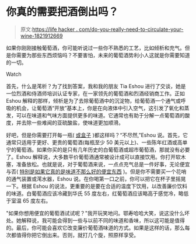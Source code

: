 # 你真的需要把酒倒出吗？

> 原文:[https://life hacker . com/do-you-really-need-to-circulate-your-wine-1821912669](https://lifehacker.com/do-you-really-need-to-decant-your-wine-1821912669)

如果你刚刚接触葡萄酒，你可能听说过一些你不熟悉的工艺，比如倾析和充气。但是你需要为那些东西烦恼吗？不要害怕，未来的葡萄酒势利小人这就是你需要知道的一切。

Watch

首先，什么是滗析？为了找到答案，我和我的朋友 Tia Eshou 进行了交谈，她是一位烈酒和侍酒师培训认证专家，在一家领先的葡萄酒和烈酒经销商工作。正如 Eshou 解释的那样，倾析是为了去除葡萄酒中的沉淀物，给葡萄酒一个通气或呼吸的机会，让葡萄酒“开放”基本上，你是在向液体中引入空气，这引发了氧化和蒸发，可以在味道和气味方面提供更多的味道。它通常也有助于分解一点葡萄酒的酸度，并去除一些难闻的亚硫酸盐，使味道更加顺滑。

好吧，但是你需要打开每一瓶( [或盒子](https://lifehacker.com/why-you-should-be-drinking-boxed-wine-1794001928) )都这样吗？“不尽然,”Eshou 说。首先，它通常只适用于更好、更贵的葡萄酒(每瓶至少 50 美元以上)、一些陈年红酒或高单宁的葡萄酒。如果你买的是只有几年历史的白葡萄酒或超市葡萄酒，那就没有必要了。Eshou 解释说，大多数平价葡萄酒通常被设计成可以直接饮用。你打开软木塞，准备放松。也就是说，对于葡萄酒来说，一点点充气总是一件好事，无论便宜与否( [特别是如果它真的是味道不那么好的便宜东西](https://skillet.lifehacker.com/we-tried-targets-5-wine-and-it-hurt-a-little-1800997000#_ga=2.202738001.1164671194.1515682973-392757988.1502389723) )。但是你不需要买一个花哨的通气装置或滗水器，Eshou 说。在你喝第一口之前，你可以把它在杯子里摇晃一下。根据 Eshou 的说法，更重要的是要在合适的温度下饮用，以改善廉价饮料的味道。白葡萄酒应该冷藏到华氏 55 度左右，红葡萄酒应该略高于感觉冷，略低于室温 65 度左右。

"如果你想用便宜的葡萄酒试试呢？"我开玩笑地问。鄂寿哈哈大笑，说这没什么坏处。她解释说，我可能会得到一些与以前不同的味道和香味，所以这可能是值得的。最后，你可能会喜欢它改变廉价葡萄酒味道的方式。如果是这样的话，那么每次都值得你把它倒出来。否则，就打几个旋，照原样享受。